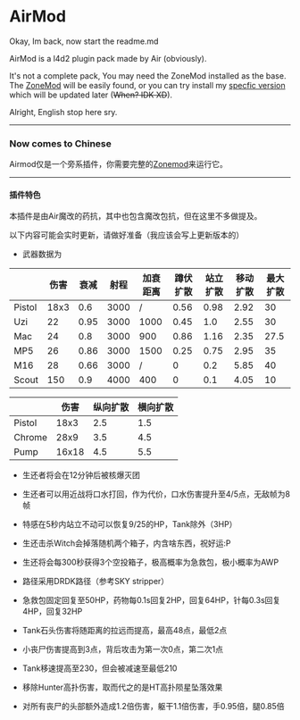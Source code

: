 # AirMod
Okay, Im back, now start the readme.md

AirMod is a l4d2 plugin pack made by Air (obviously).

It's not a complete pack, You may need the ZoneMod installed as the base. The [ZoneMod](https://github.com/SirPlease/L4D2-Competitive-Rework) will be easily found, or you can try install my [specfic version]() which will be updated later (~~When? IDK XD~~).

Alright, English stop here sry.

-----------------

### Now comes to Chinese

Airmod仅是一个旁系插件，你需要完整的[Zonemod](https://github.com/SirPlease/L4D2-Competitive-Rework)来运行它。

----------------

#### 插件特色

本插件是由Air魔改的药抗，其中也包含魔改包抗，但在这里不多做提及。

以下内容可能会实时更新，请做好准备（我应该会写上更新版本的）

+ 武器数据为

|      | 伤害 |  衰减 | 射程|加衰距离|蹲伏扩散|站立扩散|移动扩散|最大扩散|
| ---  | ---  |  --- | --- |---     |---    |---    |---     |---     |
|Pistol|18x3  |0.6   |3000 |/       |0.56   |0.98   |2.92    |30      |
|Uzi   |22    |0.95  |3000 |1000    |0.45   |1.0    |2.55    |30      |
|Mac   |24    |0.8   |3000 |900     |0.86   |1.16   |2.35    |27.5    |
|MP5   |26    |0.86  |3000 |1500    |0.25   |0.75   |2.95    |35      |
|M16   |28    |0.66  |3000 |/       |0      |0.2    |5.85    |40      |
|Scout |150   |0.9   |4000 |400     |0      |0.1    |4.05    |10      |

|     |伤害|纵向扩散|横向扩散|
|-----|----|-------|--------|
|Pistol|18x3|2.5   |1.5     |
|Chrome|28x9|3.5   |4.5     |
|Pump  |16x18|4.5  |5.5     |

+ 生还者将会在12分钟后被核爆灭团

+ 生还者可以用近战将口水打回，作为代价，口水伤害提升至4/5点，无敌帧为8帧

+ 特感在5秒内站立不动可以恢复9/25的HP，Tank除外（3HP）

+ 生还击杀Witch会掉落随机两个箱子，内含啥东西，祝好运:P

+ 生还将会每300秒获得3个空投箱子，极高概率为急救包，极小概率为AWP

+ 路径采用DRDK路径（参考SKY stripper）

+ 急救包固定回复至50HP，药物每0.1s回复2HP，回复64HP，针每0.3s回复4HP，回复32HP

+ Tank石头伤害将随距离的拉远而提高，最高48点，最低2点

+ 小丧尸伤害提高到3点，背后攻击为第一次0点，第二次1点

+ Tank移速提高至230，但会被减速至最低210

+ 移除Hunter高扑伤害，取而代之的是HT高扑陨星坠落效果

+ 对所有丧尸的头部额外造成1.2倍伤害，躯干1.1倍伤害，手0.95倍，腿0.85倍
